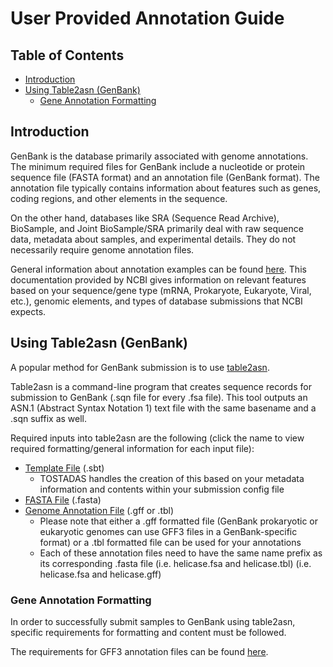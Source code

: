 # User Provided Annotation Guide

## Table of Contents
- [Introduction](#introduction)
 - [Using Table2asn (GenBank)](#using-table2asn-genbank)
    - [Gene Annotation Formatting](#gene-annotation-formatting)

## Introduction

GenBank is the database primarily associated with genome annotations. The minimum required files for GenBank include a nucleotide or protein sequence file (FASTA format) and an annotation file (GenBank format). The annotation file typically contains information about features such as genes, coding regions, and other elements in the sequence.

On the other hand, databases like SRA (Sequence Read Archive), BioSample, and Joint BioSample/SRA primarily deal with raw sequence data, metadata about samples, and experimental details. They do not necessarily require genome annotation files.

General information about annotation examples can be found [here](https://www.ncbi.nlm.nih.gov/WebSub/html/annot_examples.html). This documentation provided by NCBI gives information on relevant features based on your sequence/gene type (mRNA, Prokaryote, Eukaryote, Viral, etc.), genomic elements, and types of database submissions that NCBI expects.

## Using Table2asn (GenBank)

A popular method for GenBank submission is to use [table2asn](https://www.ncbi.nlm.nih.gov/genbank/table2asn/). 

Table2asn is a command-line program that creates sequence records for submission to GenBank (.sqn file for every .fsa file). This tool outputs an ASN.1 (Abstract Syntax Notation 1) text file with the same basename and a .sqn suffix as well. 

Required inputs into table2asn are the following (click the name to view required formatting/general information for each input file): 
* [Template File](https://www.ncbi.nlm.nih.gov/genbank/table2asn/#Template) (.sbt)
    * TOSTADAS handles the creation of this based on your metadata information and contents within your submission config file 
* [FASTA File](https://www.ncbi.nlm.nih.gov/books/NBK566986/#qkstrt_Format_Sub.FASTA_Formatting) (.fasta)
* [Genome Annotation File](https://www.ncbi.nlm.nih.gov/books/NBK566986/#qkstrt_Format_Sub.Source_Modifier_Table) (.gff or .tbl)
    * Please note that either a .gff formatted file (GenBank prokaryotic or eukaryotic genomes can use GFF3 files in a GenBank-specific format) or a .tbl formatted file can be used for your annotations
    * Each of these annotation files need to have the same name prefix as its corresponding .fasta file (i.e. helicase.fsa and helicase.tbl) (i.e. helicase.fsa and helicase.gff)

### Gene Annotation Formatting 

In order to successfully submit samples to GenBank using table2asn, specific requirements for formatting and content must be followed. 

The requirements for GFF3 annotation files can be found [here](https://www.ncbi.nlm.nih.gov/genbank/genomes_gff/).









